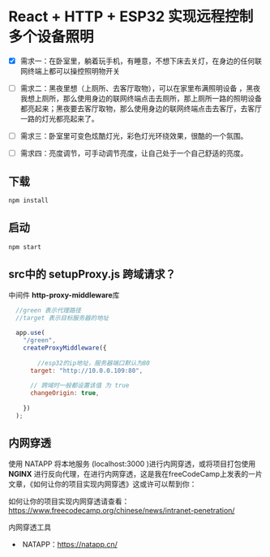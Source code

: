 # React + HTTP + ESP32 实现远程控制多个设备照明

- [x] ​	需求一：在卧室里，躺着玩手机，有睡意，不想下床去关灯，在身边的任何联网终端上都可以操控照明物开关
- [ ] ​	需求二：黑夜里想（上厕所、去客厅取物），可以在家里布满照明设备 ，黑夜我想上厕所，那么使用身边的联网终端点击去厕所，那上厕所一路的照明设备都亮起来；黑夜要去客厅取物，那么使用身边的联网终端点击去客厅，去客厅一路的灯光都亮起来了。
- [ ] ​	需求三：卧室里可变色炫酷灯光，彩色灯光环绕效果，很酷的一个氛围。
- [ ] ​	需求四：亮度调节，可手动调节亮度，让自己处于一个自己舒适的亮度。



## 下载

```bash
npm install
```

## 启动

```bash
npm start
```



## src中的 setupProxy.js 跨域请求？

中间件 **http-proxy-middleware**库  

```js
  //green 表示代理路径
  //target 表示目标服务器的地址

  app.use(
    "/green",
    createProxyMiddleware({
    
    	//esp32的ip地址，服务器端口默认为80
      target: "http://10.0.0.109:80",
      
      // 跨域时一般都设置该值 为 true
      changeOrigin: true,
      
    })
  );
```



## 内网穿透

使用 NATAPP 将本地服务 (localhost:3000 )进行内网穿透，或将项目打包使用**NGINX** 进行反向代理，在进行内网穿透，这是我在freeCodeCamp上发表的一片文章，《如何让你的项目实现内网穿透》这或许可以帮到你：

如何让你的项目实现内网穿透请查看：https://www.freecodecamp.org/chinese/news/intranet-penetration/

 内网穿透工具

- ​	NATAPP：https://natapp.cn/

